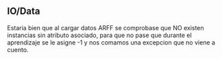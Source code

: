 ## IO/Data
Estaria bien que al cargar datos ARFF se comprobase que NO existen instancias sin atributo asociado, para que no pase
que durante el aprendizaje se le asigne -1 y nos comamos una excepcion que no viene a cuento.